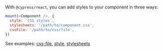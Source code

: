 With `@cypress/react`, you can add styles to your component in three ways:

```js
mount(<Component />, {
  style: `CSS styles`,
  stylesheets: '/path/to/component.css',
  cssFile: '/path/to/css/file',
})
```

See examples: [css-file](./css-file), [style](./style), [stylesheets](./stylesheets)
